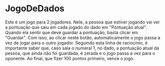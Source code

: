 # JogoDeDados
Este é um jogo para 2 jogadores. Nele, a pessoa que estiver jogando vai ver a pontuação que saiu em cada jogado do dado em "Pontuação atual". Quando ela sentir que deve guardar a pontuação, basta clicar em "Guardar".  Com isso, ao clicar neste botão, automaticamente o jogo passa a vez de jogar para o outro jogador. Seguindo esta linha de raciocínio, é importante saber que, caso saia o numeral 1, no dado, a pontuação atual da pessoa, que ainda não foi guardada, é zerada e o jogo passa a vez para o oponente. Ao final, que fizer 100 pontos primeiro, vence o jogo. 
